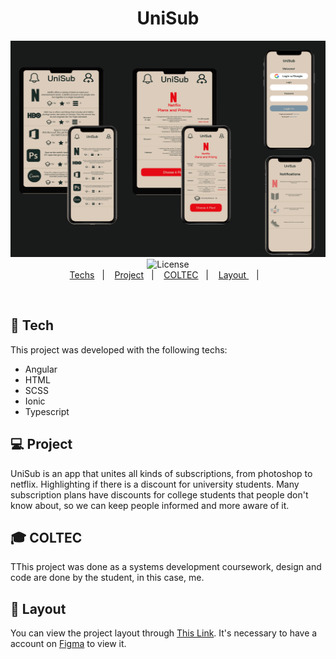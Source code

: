 <h1 align="center">
  UniSub
 </h1>
  
<p align="center">
  <img src="./public/ue.png" alt="Form page image" />
  <img alt="License" src="https://img.shields.io/static/v1?label=license&message=MIT&color=49AA26&labelColor=000000">
  
  <br>
  <a href="#-tech">Techs</a>&nbsp;&nbsp;&nbsp;|&nbsp;&nbsp;&nbsp;
  <a href="#-project">Project</a>&nbsp;&nbsp;&nbsp;|&nbsp;&nbsp;&nbsp;
  <a href="#-coltec">COLTEC</a>&nbsp;&nbsp;&nbsp;|&nbsp;&nbsp;&nbsp;
  <a href="#-layout"> Layout </a>&nbsp;&nbsp;&nbsp;|&nbsp;&nbsp;&nbsp;
  
</p>




<br>

## 🚀 Tech
This project was developed with the following techs:

- Angular
- HTML
- SCSS
- Ionic
- Typescript

## 💻 Project
UniSub is an app that unites all kinds of subscriptions, from photoshop to netflix. Highlighting if there is a discount for university students. Many subscription plans have discounts for college students that people don't know about, so we can keep people informed and more aware of it.

## 🎓 COLTEC 
 TThis project was done as a systems development coursework, design and code are done by the student, in this case, me.
 
 ## 🎨 Layout
 You can view the project layout through [This Link](https://www.figma.com/file/OgVIsuYFgmKF63RbYQ3l9U/App-do-Futuro?type=design&node-id=132%3A5&t=Qf8iG9uJqgslzOwB-1). It's necessary to have a account on [Figma](http://figma.com/) to view it.
 
